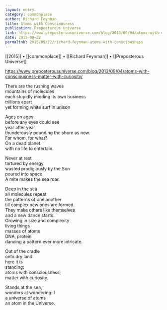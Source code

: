 ```yaml
---
layout: entry
category: commonplace
author: Richard Feynman
title: Atoms with Consciousness
publication: Preposterous Universe
link: https://www.preposterousuniverse.com/blog/2013/09/04/atoms-with-consciousness-matter-with-curiosity/
date: 2015-09-22
permalink: 2015/09/22/richard-feynman-atoms-with-consciousness
---
```


[[2015]] • [[commonplace]] • [[Richard Feynman]] • [[Preposterous Universe]]

https://www.preposterousuniverse.com/blog/2013/09/04/atoms-with-consciousness-matter-with-curiosity/

There are the rushing waves
<br>mountains of molecules
<br>each stupidly minding its own business
<br>trillions apart
<br>yet forming white surf in unison 

Ages on ages
<br>before any eyes could see
<br>year after year
<br>thunderously pounding the shore as now.
<br>For whom, for what?
<br>On a dead planet
<br>with no life to entertain. 

Never at rest
<br>tortured by energy
<br>wasted prodigiously by the Sun
<br>poured into space.
<br>A mite makes the sea roar. 

Deep in the sea
<br>all molecules repeat
<br>the patterns of one another
<br>till complex new ones are formed.
<br>They make others like themselves
<br>and a new dance starts.
<br>Growing in size and complexity
<br>living things
<br>masses of atoms
<br>DNA, protein
<br>dancing a pattern ever more intricate. 

Out of the cradle
<br>onto dry land
<br>here it is
<br>standing:
<br>atoms with consciousness;
<br>matter with curiosity. 

Stands at the sea,
<br>wonders at wondering: I
<br>a universe of atoms
<br>an atom in the Universe.
